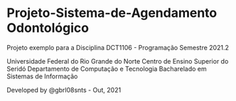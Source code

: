 # Projeto-Sistema-de-Agendamento Odontológico

Projeto exemplo para a Disciplina DCT1106 - Programação Semestre 2021.2

Universidade Federal do Rio Grande do Norte
Centro de Ensino Superior do Seridó
Departamento de Computação e Tecnologia
Bacharelado em Sistemas de Informação

Developed by @gbrl08snts - Out, 2021
